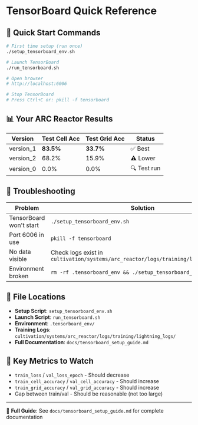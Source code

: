 # TensorBoard Quick Reference

## 🚀 Quick Start Commands

```bash
# First time setup (run once)
./setup_tensorboard_env.sh

# Launch TensorBoard
./run_tensorboard.sh

# Open browser
# http://localhost:6006

# Stop TensorBoard
# Press Ctrl+C or: pkill -f tensorboard
```

## 📊 Your ARC Reactor Results

| Version | Test Cell Acc | Test Grid Acc | Status |
|---------|---------------|---------------|---------|
| version_1 | **83.5%** | **33.7%** | ✅ Best |
| version_2 | 68.2% | 15.9% | ⚠️ Lower |
| version_0 | 0.0% | 0.0% | 🔍 Test run |

## 🔧 Troubleshooting

| Problem | Solution |
|---------|----------|
| TensorBoard won't start | `./setup_tensorboard_env.sh` |
| Port 6006 in use | `pkill -f tensorboard` |
| No data visible | Check logs exist in `cultivation/systems/arc_reactor/logs/training/lightning_logs/` |
| Environment broken | `rm -rf .tensorboard_env && ./setup_tensorboard_env.sh` |

## 📁 File Locations

- **Setup Script**: `setup_tensorboard_env.sh`
- **Launch Script**: `run_tensorboard.sh`
- **Environment**: `.tensorboard_env/`
- **Training Logs**: `cultivation/systems/arc_reactor/logs/training/lightning_logs/`
- **Full Documentation**: `docs/tensorboard_setup_guide.md`

## 🎯 Key Metrics to Watch

- `train_loss` / `val_loss_epoch` - Should decrease
- `train_cell_accuracy` / `val_cell_accuracy` - Should increase
- `train_grid_accuracy` / `val_grid_accuracy` - Should increase
- Gap between train/val - Should be reasonable (not too large)

---
📖 **Full Guide**: See `docs/tensorboard_setup_guide.md` for complete documentation
